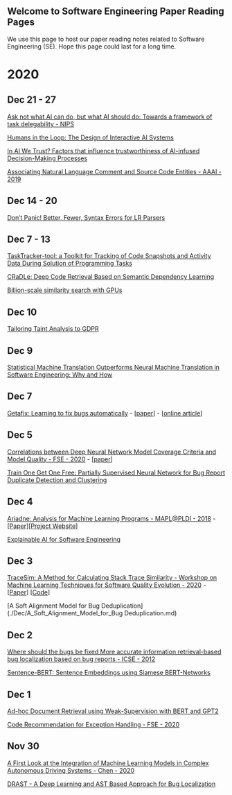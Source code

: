 ## Welcome to Software Engineering Paper Reading Pages
We use this page to host our paper reading notes related to Software Engineering (SE). Hope this page could last for a long time.

# 2020
## Dec 21 - 27
[Ask not what AI can do, but what AI should do: Towards a framework of task delegability - NIPS](./Dec/Ask_what_AI_can_do.md)

[Humans in the Loop: The Design of Interactive AI Systems](./Dec/human_in_the_loop.md)

[In AI We Trust? Factors that influence trustworthiness of AI-infused Decision-Making Processes](./Dec/in_ai_we_trust.md)

[Associating Natural Language Comment and Source Code Entities - AAAI - 2019](./Dec/comments_and_source_code_entities.md)

## Dec 14 - 20
[Don’t Panic! Better, Fewer, Syntax Errors for LR Parsers](./Dec/dont_panic.md)

## Dec 7 - 13
[TaskTracker-tool: a Toolkit for Tracking of Code Snapshots and Activity Data During Solution of Programming Tasks](./Dec/TaskTracker-tool.md)

[CRaDLe: Deep Code Retrieval Based on Semantic Dependency Learning](./Dec/CRaDLe.md)

[Billion-scale similarity search with GPUs](./Dec/Billion_scale_similarity_search_with_GPUs)

## Dec 10
[Tailoring Taint Analysis to GDPR](./Dec/tailoring_taint_analysis_to_gdpr.md)

## Dec 9
[Statistical Machine Translation Outperforms Neural Machine Translation in Software Engineering: Why and How](./Dec/statistical_outperforms.md)


## Dec 7
[Getafix: Learning to fix bugs automatically](./Dec/Getafix.md) - [[paper](https://arxiv.org/pdf/1902.06111v2.pdf)] - [[online article](https://engineering.fb.com/2018/11/06/developer-tools/getafix-how-facebook-tools-learn-to-fix-bugs-automatically/)]

## Dec 5
[Correlations between Deep Neural Network Model Coverage Criteria and Model Quality - FSE - 2020](./Dec/Correlations_between_Deep_Neural_Network_Model_Coverage_Criteria_and_Model_Quality.md) - [[paper](https://www.cs.purdue.edu/homes/taog/docs/FSE20.pdf)]

[Train One Get One Free: Partially Supervised Neural Network for Bug Report Duplicate Detection and Clustering](Train_One_Get_One_Free_Partially_Supervised_Neural.md)

## Dec 4
[Ariadne: Analysis for Machine Learning Programs - MAPL@PLDI - 2018](./Dec/Ariadne.md) - [[Paper](https://arxiv.org/pdf/1805.04058.pdf)][[Project Website](https://wala.github.io/ariadne/)]

[Explainable AI for Software Engineering](./Dec/Explainable_AI_for_Software_Engineering.md)

## Dec 3
[TraceSim: A Method for Calculating Stack Trace Similarity - Workshop on Machine Learning Techniques for Software Quality Evolution - 2020](./Dec/TraceSim_A_Method_for_Calculating_S\tack_Trace_Similarity.md) - [[Paper](https://arxiv.org/pdf/2009.12590.pdf)]  [[Code](https://github.com/traceSimSubmission/trace-sim)]

[A Soft Alignment Model for Bug Deduplication](./Dec/A_Soft_Alignment_Model_for_Bug Deduplication.md)

## Dec 2
[Where should the bugs be fixed More accurate information retrieval-based bug localization based on bug reports - ICSE - 2012](./Dec/Where_should_the_bugs_be_fixed.md)

[Sentence-BERT: Sentence Embeddings using Siamese BERT-Networks](./Dec/sentence-bert.md)

## Dec 1
[Ad-hoc Document Retrieval using Weak-Supervision with BERT and GPT2](./Dec/ad-hoc_document_retrievel.md)

[Code Recommendation for Exception Handling - FSE - 2020](./Dec/Code_Recommendation_for_Exception_Handling.md)

## Nov 30
[A First Look at the Integration of Machine Learning Models in Complex Autonomous Driving Systems - Chen - 2020](./Nov/A_First_Look_at_the_Integration_of_Machine_Learning_Models_in_Complex_Autonomous_Driving_Systems.md)

[DRAST - A Deep Learning and AST Based Approach for Bug Localization](./Nov/DRAST.md)